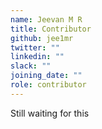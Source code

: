 ```yaml
---
name: Jeevan M R
title: Contributor
github: jee1mr
twitter: ""
linkedin: ""
slack: ""
joining_date: ""
role: contributor
---
```


Still waiting for this
